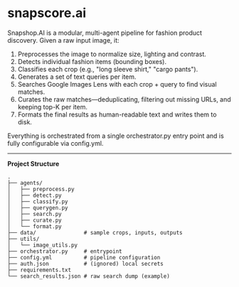 # snapscore.ai

Snapshop.AI is a modular, multi-agent pipeline for fashion product discovery. Given a raw input image, it:

1. Preprocesses the image to normalize size, lighting and contrast.
2. Detects individual fashion items (bounding boxes).
3. Classifies each crop (e.g., "long sleeve shirt," "cargo pants").
4. Generates a set of text queries per item.
5. Searches Google Images Lens with each crop + query to find visual matches.
6. Curates the raw matches—deduplicating, filtering out missing URLs, and keeping top-K per item.
7. Formats the final results as human-readable text and writes them to disk.

Everything is orchestrated from a single orchestrator.py entry point and is fully configurable via config.yml.

---

**Project Structure**

```plaintext
.
├── agents/
│   ├── preprocess.py
│   ├── detect.py
│   ├── classify.py
│   ├── querygen.py
│   ├── search.py
│   ├── curate.py
│   └── format.py
├── data/               # sample crops, inputs, outputs
├── utils/
│   └── image_utils.py
├── orchestrator.py     # entrypoint
├── config.yml          # pipeline configuration
├── auth.json           # (ignored) local secrets
├── requirements.txt
└── search_results.json # raw search dump (example)
```
